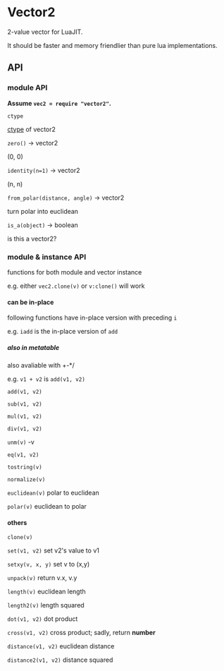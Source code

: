 # Vector2

2-value vector for LuaJIT.

It should be faster and memory friendlier than pure lua implementations.

## API

### module API

**Assume `vec2 = require "vector2"`.**

`ctype`

[ctype](http://luajit.org/ext_ffi_api.html#glossary) of vector2

`zero()` -> vector2

(0, 0)

`identity(n=1)` -> vector2

(n, n)

`from_polar(distance, angle)` -> vector2

turn polar into euclidean

`is_a(object)` -> boolean

is this a vector2?

### module & instance API

functions for both module and vector instance

e.g. either `vec2.clone(v)` or `v:clone()` will work

#### can be in-place

following functions have in-place version with preceding `i`

e.g. `iadd` is the in-place version of `add`

##### also in metatable

also avaliable with +-*/

e.g. `v1 + v2` is `add(v1, v2)`

`add(v1, v2)`

`sub(v1, v2)`

`mul(v1, v2)`

`div(v1, v2)`

`unm(v)`
-v

`eq(v1, v2)`

`tostring(v)`

`normalize(v)`

`euclidean(v)`
polar to euclidean

`polar(v)`
euclidean to polar

#### others

`clone(v)`

`set(v1, v2)`
set v2's value to v1

`setxy(v, x, y)`
set v to (x,y)

`unpack(v)`
return v.x, v.y

`length(v)`
euclidean length

`length2(v)`
length squared

`dot(v1, v2)`
dot product

`cross(v1, v2)`
cross product; sadly, return **number**

`distance(v1, v2)`
euclidean distance

`distance2(v1, v2)`
distance squared